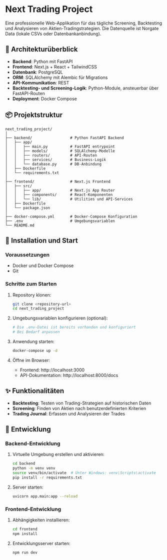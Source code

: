 # Next Trading Project

Eine professionelle Web-Applikation für das tägliche Screening, Backtesting und Analysieren von Aktien-Tradingstrategien. Die Datenquelle ist Norgate Data (lokale CSVs oder Datenbankanbindung).

## 🔧 Architekturüberblick

- **Backend**: Python mit FastAPI
- **Frontend**: Next.js + React + TailwindCSS
- **Datenbank**: PostgreSQL
- **ORM**: SQLAlchemy mit Alembic für Migrations
- **API-Kommunikation**: REST
- **Backtesting- und Screening-Logik**: Python-Module, ansteuerbar über FastAPI-Routen
- **Deployment**: Docker Compose

## 📦 Projektstruktur

```
next_trading_project/
│
├── backend/                 # Python FastAPI Backend
│   ├── app/
│   │   ├── main.py          # FastAPI entrypoint
│   │   ├── models/          # SQLAlchemy-Modelle
│   │   ├── routers/         # API-Routen
│   │   ├── services/        # Business-Logik
│   │   └── database.py      # DB-Anbindung
│   ├── Dockerfile
│   └── requirements.txt
│
├── frontend/                # Next.js Frontend
│   ├── src/
│   │   ├── app/             # Next.js App Router
│   │   ├── components/      # React-Komponenten
│   │   └── lib/             # Utilities und API-Services
│   ├── Dockerfile
│   └── package.json
│
├── docker-compose.yml       # Docker-Compose Konfiguration
├── .env                     # Umgebungsvariablen
└── README.md
```

## 🚀 Installation und Start

### Voraussetzungen

- Docker und Docker Compose
- Git

### Schritte zum Starten

1. Repository klonen:
   ```bash
   git clone <repository-url>
   cd next_trading_project
   ```

2. Umgebungsvariablen konfigurieren (optional):
   ```bash
   # Die .env-Datei ist bereits vorhanden und konfiguriert
   # Bei Bedarf anpassen
   ```

3. Anwendung starten:
   ```bash
   docker-compose up -d
   ```

4. Öffne im Browser:
   - Frontend: http://localhost:3000
   - API-Dokumentation: http://localhost:8000/docs

## ✨ Funktionalitäten

- **Backtesting**: Testen von Trading-Strategien auf historischen Daten
- **Screening**: Finden von Aktien nach benutzerdefinierten Kriterien
- **Trading Journal**: Erfassen und Analysieren der Trades

## 🔄 Entwicklung

### Backend-Entwicklung

1. Virtuelle Umgebung erstellen und aktivieren:
   ```bash
   cd backend
   python -m venv venv
   source venv/bin/activate  # Unter Windows: venv\Scripts\activate
   pip install -r requirements.txt
   ```

2. Server starten:
   ```bash
   uvicorn app.main:app --reload
   ```

### Frontend-Entwicklung

1. Abhängigkeiten installieren:
   ```bash
   cd frontend
   npm install
   ```

2. Entwicklungsserver starten:
   ```bash
   npm run dev
   ```

